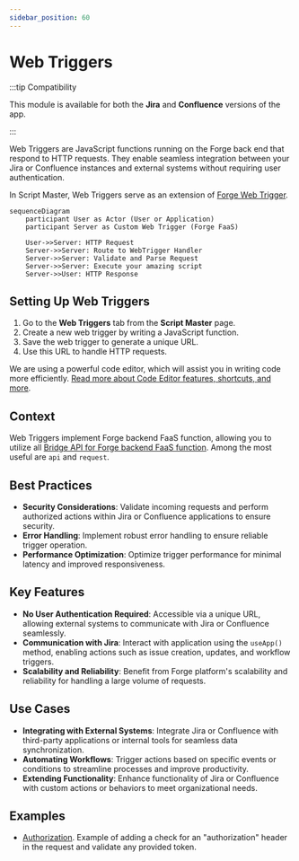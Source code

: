 ```yaml
---
sidebar_position: 60
---
```


# Web Triggers

:::tip Compatibility

This module is available for both the **Jira** and **Confluence** versions of the app.

:::

Web Triggers are JavaScript functions running on the Forge back end that respond to HTTP requests. They enable seamless integration between your Jira or Confluence instances and external systems without requiring user authentication. 

In Script Master, Web Triggers serve as an extension of [Forge Web Trigger](https://developer.atlassian.com/platform/forge/manifest-reference/modules/web-trigger/).


```mermaid
sequenceDiagram
    participant User as Actor (User or Application)
    participant Server as Custom Web Trigger (Forge FaaS)

    User->>Server: HTTP Request
    Server->>Server: Route to WebTrigger Handler
    Server->>Server: Validate and Parse Request
    Server->>Server: Execute your amazing script
    Server->>User: HTTP Response
```

## Setting Up Web Triggers

1. Go to the **Web Triggers** tab from the **Script Master** page.
2. Create a new web trigger by writing a JavaScript function.
3. Save the web trigger to generate a unique URL.
4. Use this URL to handle HTTP requests.

We are using a powerful code editor, which will assist you in writing code more efficiently. [Read more about Code Editor features, shortcuts, and more](../editor.md).

## Context

Web Triggers implement Forge backend FaaS function, allowing you to utilize all [Bridge API for Forge backend FaaS function](../forge-bridge-back.md). Among the most useful are `api` and `request`.


## Best Practices

- **Security Considerations**: Validate incoming requests and perform authorized actions within Jira or Confluence applications to ensure security.
- **Error Handling**: Implement robust error handling to ensure reliable trigger operation.
- **Performance Optimization**: Optimize trigger performance for minimal latency and improved responsiveness.


## Key Features

- **No User Authentication Required**: Accessible via a unique URL, allowing external systems to communicate with Jira or Confluence seamlessly.
- **Communication with Jira**: Interact with application using the `useApp()` method, enabling actions such as issue creation, updates, and workflow triggers.
- **Scalability and Reliability**: Benefit from Forge platform's scalability and reliability for handling a large volume of requests.


## Use Cases

- **Integrating with External Systems**: Integrate Jira or Confluence with third-party applications or internal tools for seamless data synchronization.
- **Automating Workflows**: Trigger actions based on specific events or conditions to streamline processes and improve productivity.
- **Extending Functionality**: Enhance functionality of Jira or Confluence with custom actions or behaviors to meet organizational needs.


## Examples

- [Authorization](./example-authorization.md). Example of adding a check for an "authorization" header in the request and validate any provided token.
